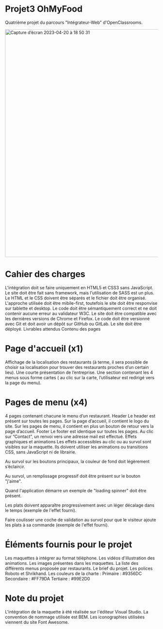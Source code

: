 # Projet3 OhMyFood

Quatrième projet du parcours "Intégrateur-Web" d'OpenClassrooms.

<img width="750" alt="Capture d’écran 2023-04-20 à 18 50 31" src="https://user-images.githubusercontent.com/123948958/233434621-502ed0bd-ac73-41b1-9ab8-81b70885249d.png">


# Cahier des charges

L'intégration doit se faire uniquement en HTML5 et CSS3 sans JavaScript.
Le site doit être fait sans framework, mais l'utilisation de SASS est un plus.
Le HTML et le CSS doivent être séparés et le fichier doit être organisé.
L'approche utilisée doit être mibile-first, toutefois le site doit être responvise sur tablette et desktop.
Le code doit être sémantiquement correct et ne doit contenir aucune erreur au validateur W3C.
Le site doit être compatible avec les dernières versions de Chrome et Firefox.
Le code doit être versionné avec Git et doit avoir un dépôt sur GitHub ou GitLab.
Le site doit être déployé.
Livrables attendus
Contenu des pages

# Page d'accueil (x1)
Affichage de la localisation des restaurants (à terme, il sera possible de choisir sa localisation pour trouver des restaurants proches d’un certain lieu).
Une courte présentation de l’entreprise.
Une section contenant les 4 menus sous forme cartes ( au clic sur la carte, l’utilisateur est redirigé vers la page du menu).

# Pages de menu (x4)
4 pages contenant chacune le menu d’un restaurant.
Header
Le header est présent sur toutes les pages.
Sur la page d’accueil, il contient le logo du site.
Sur les pages de menu, il contient en plus un bouton de retour vers la page d’accueil.
Footer
Le footer est identique sur toutes les pages.
Au clic sur “Contact”, un renvoi vers une adresse mail est effectué.
Effets graphiques et animations
Les effets accessibles au clic ou au survol sont visibles sur la maquette. Ils doivent utiliser les animations ou transitions CSS, sans JavaScript ni de librairie.

Au survol sur les boutons principaux, la couleur de fond doit légèrement s’éclaircir.

Au survol, un remplissage progressif doit être présent sur le bouton "j'aime".

Quand l'application démarre un exemple de "loading spinner" doit être présent.

Les plats doivent apparaître progressivement avec un léger décalage dans le temps (exemple de l'effet fourni).

Faire coulisser une coche de validation au survol pour que le visiteur ajoute les plats à sa commande (exemple de l'effet fourni).

# Éléments fournis pour le projet

Les maquettes à intégrer au format téléphone.
Les vidéos d'illustration des animations.
Les images présentes dans les maquettes.
La liste des différents menus proposée par restaurants.
Le brief du projet.
Les polices Roboto et Shrikhand.
Les couleurs de la charte :
Primaire : #9356DC
Secondaire : #FF79DA
Tertiaire : #99E2D0

# Note du projet
L'intégration de la maquette à été réalisée sur l'éditeur Visual Studio.
La convention de nommage utilisée est BEM.
Les iconographies utilisées viennent du site Font Awesome.
